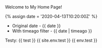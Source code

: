 ---
---

Welcome to My Home Page!

{% assign date = '2020-04-13T10:20:00Z' %}

- Original date - {{ date }}
- With timeago filter - {{ date | timeago }}

Testy: {{ test }}
{{ site.env.test }}
{{ env.test }}
